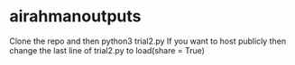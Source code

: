 # airahmanoutputs
Clone the repo and then python3 trial2.py
If you want to host publicly then change the last line of trial2.py to load(share = True)
